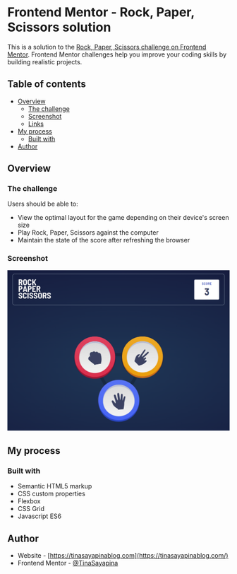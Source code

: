 # Frontend Mentor - Rock, Paper, Scissors solution

This is a solution to the [Rock, Paper, Scissors challenge on Frontend Mentor](https://www.frontendmentor.io/challenges/rock-paper-scissors-game-pTgwgvgH). Frontend Mentor challenges help you improve your coding skills by building realistic projects.

## Table of contents

- [Overview](#overview)
    - [The challenge](#the-challenge)
    - [Screenshot](#screenshot)
    - [Links](#links)
- [My process](#my-process)
    - [Built with](#built-with)
- [Author](#author)


## Overview

### The challenge

Users should be able to:

- View the optimal layout for the game depending on their device's screen size
- Play Rock, Paper, Scissors against the computer
- Maintain the state of the score after refreshing the browser

### Screenshot

![](./Screenshot.png)

## My process

### Built with

- Semantic HTML5 markup
- CSS custom properties
- Flexbox
- CSS Grid
- Javascript ES6

## Author

- Website - [https://tinasayapinablog.com](https://tinasayapinablog.com/)
- Frontend Mentor - [@TinaSayapina](https://www.frontendmentor.io/profile/TinaSayapina)
